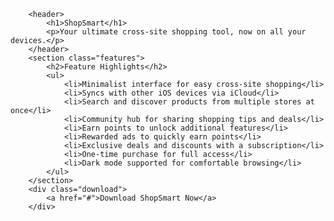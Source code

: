 
        <header>
            <h1>ShopSmart</h1>
            <p>Your ultimate cross-site shopping tool, now on all your devices.</p>
        </header>
        <section class="features">
            <h2>Feature Highlights</h2>
            <ul>
                <li>Minimalist interface for easy cross-site shopping</li>
                <li>Syncs with other iOS devices via iCloud</li>
                <li>Search and discover products from multiple stores at once</li>
                <li>Community hub for sharing shopping tips and deals</li>
                <li>Earn points to unlock additional features</li>
                <li>Rewarded ads to quickly earn points</li>
                <li>Exclusive deals and discounts with a subscription</li>
                <li>One-time purchase for full access</li>
                <li>Dark mode supported for comfortable browsing</li>
            </ul>
        </section>
        <div class="download">
            <a href="#">Download ShopSmart Now</a>
        </div>
